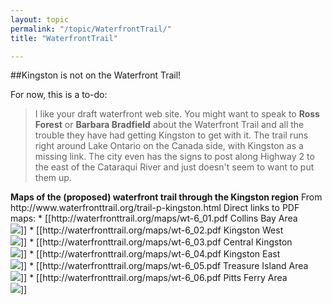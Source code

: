 ```yaml
---
layout: topic
permalink: "/topic/WaterfrontTrail/"
title: "WaterfrontTrail"

---
```


##Kingston is not on the Waterfront Trail!
<div class="sidebar">
For now, this is a to-do:
<blockquote><p>I like your draft waterfront web site. You might want to speak to <b>Ross Forest</b> or <b>Barbara Bradfield</b> about the Waterfront Trail and all the trouble they have had getting Kingston to get with it. The trail runs right around Lake Ontario on the Canada side, with Kingston as a missing link. The city even has the signs to post along Highway 2 to the east of the Cataraqui River and just doesn't seem to want to put them up.</blockquote>
</div>
<strong>Maps of the (proposed) waterfront trail through the Kingston region</strong>
From http://www.waterfronttrail.org/trail-p-kingston.html
Direct links to PDF maps:
* [[http://waterfronttrail.org/maps/wt-6_01.pdf Collins Bay Area <br><img src="Images/WaterfrontTrailCollinsBay.jpg">]]
* [[http://waterfronttrail.org/maps/wt-6_02.pdf Kingston West <br><img src="Images/WaterfrontTrailKingstonWest.jpg">]]
* [[http://waterfronttrail.org/maps/wt-6_03.pdf Central Kingston <br><img src="Images/WaterfrontTrailDowntown.jpg">]]
* [[http://waterfronttrail.org/maps/wt-6_04.pdf Kingston East <br><img src="Images/WaterfrontTrailKingstonEast.jpg">]]
* [[http://waterfronttrail.org/maps/wt-6_05.pdf Treasure Island Area <br><img src="Images/WaterfrontTreasureIsland.jpg">]]
* [[http://waterfronttrail.org/maps/wt-6_06.pdf Pitts Ferry Area <br><img src="Images/WaterfrontTrailPittsFerry.jpg">]]

